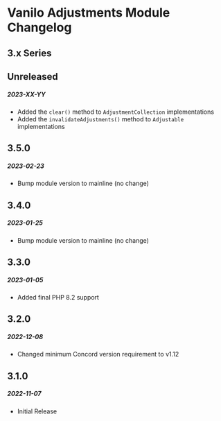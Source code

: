 # Vanilo Adjustments Module Changelog

## 3.x Series

## Unreleased
##### 2023-XX-YY

- Added the `clear()` method to `AdjustmentCollection` implementations
- Added the `invalidateAdjustments()` method to `Adjustable` implementations

## 3.5.0
##### 2023-02-23

- Bump module version to mainline (no change)

## 3.4.0
##### 2023-01-25

- Bump module version to mainline (no change)

## 3.3.0
##### 2023-01-05

- Added final PHP 8.2 support

## 3.2.0
##### 2022-12-08

- Changed minimum Concord version requirement to v1.12

## 3.1.0
##### 2022-11-07

- Initial Release
